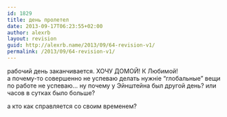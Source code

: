 ```yaml
---
id: 1829
title: день пролетел
date: 2013-09-17T06:23:55+02:00
author: alexrb
layout: revision
guid: http://alexrb.name/2013/09/64-revision-v1/
permalink: /2013/09/64-revision-v1/
---
```

рабочий день заканчивается. ХОЧУ ДОМОЙ! К Любимой!  
а почему-то совершенно не успеваю делать нужніе &#8220;глобальные&#8221; вещи по работе не успеваю&#8230; ну почему у Эйнштейна был другой день? или часов в сутках было больше?

а кто как справляется со своим временем?